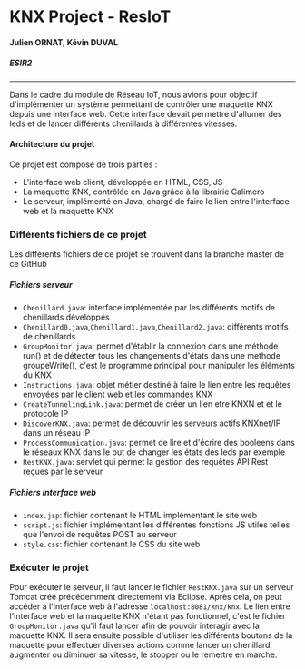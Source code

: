 # KNX Project - ResIoT
#### Julien ORNAT, Kévin DUVAL
##### ESIR2
---
Dans le cadre du module de Réseau IoT, nous avions pour objectif d'implémenter un système permettant de contrôler une maquette KNX depuis une interface web. Cette interface devait permettre d'allumer des leds et de lancer différents chenillards à différentes vitesses.

#### Architecture du projet
Ce projet est composé de trois parties :
- L'interface web client, développée en HTML, CSS, JS
- La maquette KNX, contrôlée en Java grâce à la librairie Calimero
- Le serveur, implémenté en Java, chargé de faire le lien entre l'interface web et la maquette KNX

### Différents fichiers de ce projet
Les différents fichiers de ce projet se trouvent dans la branche master de ce GitHub
##### Fichiers serveur
- ```Chenillard.java```: interface implémentée par les différents motifs de chenillards développés 
- ```Chenillard0.java```,```Chenillard1.java```,```Chenillard2.java```: différents motifs de chenillards
- ```GroupMonitor.java```: permet d'établir la connexion dans une méthode run() et de détecter tous les changements d'états dans une methode groupeWrite(), c'est le programme principal pour manipuler les éléments du KNX
- ```Instructions.java```: objet métier destiné à faire le lien entre les requêtes envoyées par le client web et les commandes KNX
- ```CreateTunnelingLink.java```: permet de créer un lien etre KNXN et et le protocole IP
- ```DiscoverKNX.java```:  permet de découvrir les serveurs actifs KNXnet/IP dans un réseau IP
- ```ProcessCommunication.java```: permet de lire et d'écrire des booleens dans le réseaux KNX dans le but de changer les états des leds par exemple
- ```RestKNX.java```: servlet qui permet la gestion des requêtes API Rest reçues par le serveur

##### Fichiers interface web
- ```index.jsp```: fichier contenant le HTML implémentant le site web
- ```script.js```: fichier implémentant les différentes fonctions JS utiles telles que l'envoi de requêtes POST au serveur
- ```style.css```: fichier contenant le CSS du site web

### Exécuter le projet
Pour exécuter le serveur, il faut lancer le fichier ```RestKNX.java``` sur un serveur Tomcat créé précédemment directement via Eclipse. Après cela, on peut accéder à l'interface web à l'adresse ```localhost:8081/knx/knx```. Le lien entre l'interface web et la maquette KNX n'étant pas fonctionnel, c'est le fichier ```GroupMonitor.java``` qu'il faut lancer afin de pouvoir interagir avec la maquette KNX. Il sera ensuite possible d'utiliser les différents boutons de la maquette pour effectuer diverses actions comme lancer un chenillard, augmenter ou diminuer sa vitesse, le stopper ou le remettre en marche.
